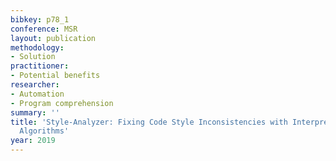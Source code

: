 ```yaml
---
bibkey: p78_1
conference: MSR
layout: publication
methodology:
- Solution
practitioner:
- Potential benefits
researcher:
- Automation
- Program comprehension
summary: ''
title: 'Style-Analyzer: Fixing Code Style Inconsistencies with Interpretable Unsupervised
  Algorithms'
year: 2019
---
```


